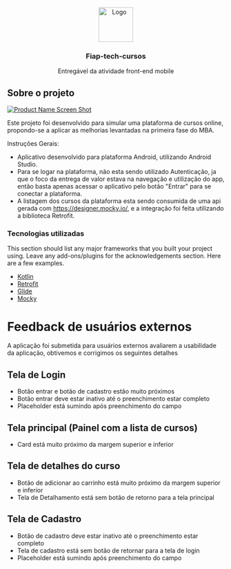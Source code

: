 <!-- PROJECT LOGO -->
<br />
<p align="center">
  <a href="https://github.com/henriquevergara/android-alura-orgs">
    <img src="https://upload.wikimedia.org/wikipedia/commons/thumb/6/66/Android_robot.png/504px-Android_robot.png" alt="Logo" width="80" height="80">
  </a>

  <h3 align="center">Fiap-tech-cursos</h3>

  <p align="center">
    Entregável da atividade front-end mobile
    <br />
</p>

<!-- ABOUT THE PROJECT -->
## Sobre o projeto

[![Product Name Screen Shot][product-screenshot]](https://user-images.githubusercontent.com/36764823/127744569-b5f72ef4-4c15-4390-96b6-5cd5ccbfd59e.png)

Este projeto foi desenvolvido para simular uma plataforma de cursos online, propondo-se a aplicar as melhorias levantadas na primeira fase do MBA.

Instruções Gerais:
* Aplicativo desenvolvido para plataforma Android, utilizando Android Studio.
* Para se logar na plataforma, não esta sendo utilizado Autenticação, ja que o foco da entrega de valor estava na navegação e utilização do app, então basta apenas acessar o aplicativo pelo botão "Entrar" para se conectar a plataforma.
* A listagem dos cursos da plataforma esta sendo consumida de uma api gerada com https://designer.mocky.io/, e a integração foi feita utilizando a biblioteca Retrofit.

### Tecnologias utilizadas

This section should list any major frameworks that you built your project using. Leave any add-ons/plugins for the acknowledgements section. Here are a few examples.
* [Kotlin](https://developer.android.com/kotlin)
* [Retrofit](https://square.github.io/retrofit/)
* [Glide](https://github.com/bumptech/glide)
* [Mocky](https://designer.mocky.io/)



<!-- GETTING STARTED -->
# Feedback de usuários externos

A aplicação foi submetida para usuários externos avaliarem a usabilidade da aplicação, obtivemos e corrigimos os seguintes detalhes 

## Tela de Login 

- Botão entrar e botão de cadastro estão muito próximos 
- Botão entrar deve estar inativo até o preenchimento estar completo 
- Placeholder está sumindo após preenchimento do campo 

## Tela principal (Painel com a lista de cursos)

- Card está muito próximo da margem superior e inferior 

## Tela de detalhes do curso

- Botão de adicionar ao carrinho está muito próximo da margem superior e inferior 
- Tela de Detalhamento está sem botão de retorno para a tela principal 

## Tela de Cadastro 

- Botão de cadastro deve estar inativo até o preenchimento estar completo 
- Tela de cadastro está sem botão de retornar para a tela de login 
- Placeholder está sumindo após preenchimento do campo 



[product-screenshot]: https://user-images.githubusercontent.com/36764823/127744569-b5f72ef4-4c15-4390-96b6-5cd5ccbfd59e.png
